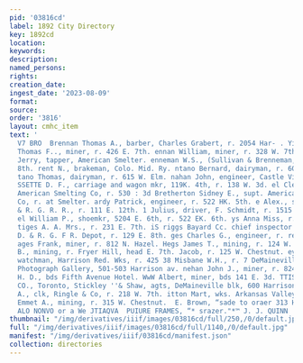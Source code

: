 ```yaml
---
pid: '03816cd'
label: 1892 City Directory
key: 1892cd
location: 
keywords: 
description: 
named_persons: 
rights: 
creation_date: 
ingest_date: '2023-08-09'
format: 
source: 
order: '3816'
layout: cmhc_item
text: '                                                                                    BRE
  V7 BRO  Brennan Thomas A., barber, Charles Grabert, r. 2054 Har- . Yison av. ennan
  Thomas F.., miner, r. 426 E. 7th. ennan William, miner, r. 328 W. 7th. renneman
  Jerry, tapper, American Smelter. enneman W.S., (Sullivan & Brenneman,) r. 400 W.
  8th. rent N., brakeman, Colo. Mid. Ry. ntano Bernard, dairyman, r. 604 W. Front.
  tano Thomas, dairyman, r. 615 W. Elm. nahan John, engineer, Castle View Mining Co.
  SSETTE D. F., carriage and wagon mkr, 119K. 4th, r. 138 W. 3d. el Clem O., assayer,
  American Smelting Co, r. 530 : 3d Bretherton Sidney E., supt. American Smelting
  Co, r. at Smelter. ardy Patrick, engineer, r. 522 HK. 5th. e Alex., switchman,.D.
  & R. G. R. R., r. 111 E. 12th. 1 Julius, driver, F. Schmidt, r. 1515 N. Poplar.
  el William P., shoemkr, 5204 E. 6th, r. 522 EK. 6th. ys Anna Miss, r. 204 E. 7th.
  tiges A. A. Mrs., r. 231 E. 7th. iS riggs Bayard Cc. chief inspector demurrage,
  D. & R. G. F R. Depot, r. 129 E. 8th. ges Charles G., engineer, r. rear 125 W. 3d.
  ages Frank, miner, r. 812 N. Hazel. Hegs James T., mining, r. 124 W. 3d. 3 Jonathan
  B., mining, r. Fryer Hill, head E. 7th. Jacob, r. 125 W. Chestnut. ey Joseph P.,
  watchman, Harrison Red. Wks, r. 425 38 Misbane W.H., r. 7 DeMaineville blk. bois
  Photograph Gallery, 501-503 Harrison av. nehan John J., miner, r. 824 EK. 8th. tol
  H. D., bds Fifth Avenue Hotel. WwW Albert, miner, bds 141 E. 3d. TTISH AMERICA ASSURANCE
  CO., Toronto, Stickley ''& Shaw, agts, DeMaineville blk, 600 Harrison av. tain James
  A., clk, Ringle & Co, r. 218 W. 7th. itton Mart, wks. Arkansas Valley Smelter. cokway
  Emmet A., mining, r. 315 W. Chestnut.  E. Brown, “sade to oraer 313 Harrison Av,  WOO
  ALO NONVO or a We JTIAQVA  PUIURE FRAMES, “* srazer."*™ J. J. QUINN '
thumbnail: "/img/derivatives/iiif/images/03816cd/full/250,/0/default.jpg"
full: "/img/derivatives/iiif/images/03816cd/full/1140,/0/default.jpg"
manifest: "/img/derivatives/iiif/03816cd/manifest.json"
collection: directories
---
```

